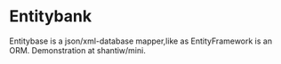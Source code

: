 # Entitybank
Entitybase is a json/xml-database mapper,like as EntityFramework is an ORM.
Demonstration at shantiw/mini.
